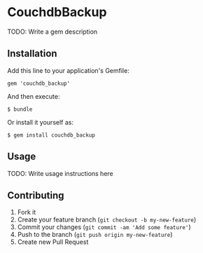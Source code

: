 # CouchdbBackup

TODO: Write a gem description

## Installation

Add this line to your application's Gemfile:

    gem 'couchdb_backup'

And then execute:

    $ bundle

Or install it yourself as:

    $ gem install couchdb_backup

## Usage

TODO: Write usage instructions here

## Contributing

1. Fork it
2. Create your feature branch (`git checkout -b my-new-feature`)
3. Commit your changes (`git commit -am 'Add some feature'`)
4. Push to the branch (`git push origin my-new-feature`)
5. Create new Pull Request
